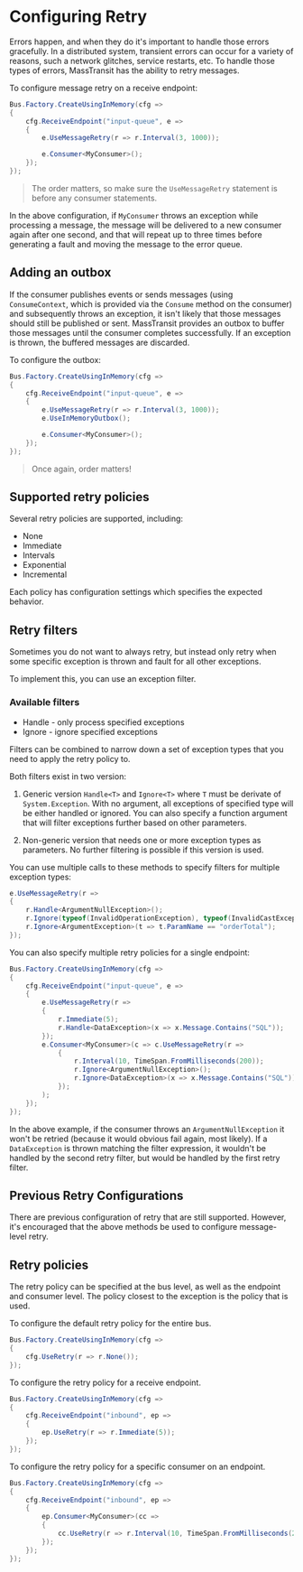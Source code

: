 # Configuring Retry

Errors happen, and when they do it's important to handle those errors gracefully. In a distributed system, transient errors can occur for a variety of reasons, such a network glitches, service restarts, etc. To handle those types of errors, MassTransit has the ability to retry messages.

To configure message retry on a receive endpoint:

```csharp
Bus.Factory.CreateUsingInMemory(cfg =>
{
    cfg.ReceiveEndpoint("input-queue", e =>
    {
        e.UseMessageRetry(r => r.Interval(3, 1000));

        e.Consumer<MyConsumer>();
    });
});
```

> The order matters, so make sure the `UseMessageRetry` statement is before any consumer statements.

In the above configuration, if `MyConsumer` throws an exception while processing a message, the message will be delivered to a new consumer again after one second, and that will repeat up to three times before generating a fault and moving the message to the error queue.

## Adding an outbox

If the consumer publishes events or sends messages (using `ConsumeContext`, which is provided via the `Consume` method on the consumer) and subsequently throws an exception, it isn't likely that those messages should still be published or sent. MassTransit provides an outbox to buffer those messages until the consumer completes successfully. If an exception is thrown, the buffered messages are discarded.

To configure the outbox:

```csharp
Bus.Factory.CreateUsingInMemory(cfg =>
{
    cfg.ReceiveEndpoint("input-queue", e =>
    {
        e.UseMessageRetry(r => r.Interval(3, 1000));
        e.UseInMemoryOutbox();

        e.Consumer<MyConsumer>();
    });
});
```

> Once again, order matters!

## Supported retry policies

Several retry policies are supported, including:

* None
* Immediate
* Intervals
* Exponential
* Incremental

Each policy has configuration settings which specifies the expected behavior.

## Retry filters

Sometimes you do not want to always retry, but instead only retry when some specific exception is thrown and fault for all other exceptions.

To implement this, you can use an exception filter.

### Available filters

* Handle - only process specified exceptions
* Ignore - ignore specified exceptions

Filters can be combined to narrow down a set of exception types that you need to apply the retry policy to.

Both filters exist in two version:

1. Generic version `Handle<T>` and `Ignore<T>` where `T` must be derivate of  `System.Exception`. With no argument, all exceptions of specified type will be either handled or ignored. You can also specify a function argument that will filter exceptions further based on other parameters.

1. Non-generic version that needs one or more exception types as parameters. No further filtering is possible if this version is used.

You can use multiple calls to these methods to specify filters for multiple exception types:

```csharp
e.UseMessageRetry(r => 
{
    r.Handle<ArgumentNullException>();
    r.Ignore(typeof(InvalidOperationException), typeof(InvalidCastException));
    r.Ignore<ArgumentException>(t => t.ParamName == "orderTotal");
});
```

You can also specify multiple retry policies for a single endpoint:

```csharp
Bus.Factory.CreateUsingInMemory(cfg =>
{
    cfg.ReceiveEndpoint("input-queue", e =>
    {
        e.UseMessageRetry(r => 
        {
            r.Immediate(5);
            r.Handle<DataException>(x => x.Message.Contains("SQL"));
        });
        e.Consumer<MyConsumer>(c => c.UseMessageRetry(r => 
            {
                r.Interval(10, TimeSpan.FromMilliseconds(200));
                r.Ignore<ArgumentNullException>();
                r.Ignore<DataException>(x => x.Message.Contains("SQL"));
            });
        );
    });
});
```

In the above example, if the consumer throws an `ArgumentNullException` it won't be retried (because it would obvious fail again, most likely). If a `DataException` is thrown matching the filter expression, it wouldn't be handled by the second retry filter, but would be handled by the first retry filter.

## Previous Retry Configurations

There are previous configuration of retry that are still supported. However, it's encouraged that the above methods be used to configure message-level retry.

## Retry policies

The retry policy can be specified at the bus level, as well as the endpoint and consumer level. The policy closest to the exception is the policy that is used.

To configure the default retry policy for the entire bus.

```csharp
Bus.Factory.CreateUsingInMemory(cfg =>
{
    cfg.UseRetry(r => r.None());
});
```

To configure the retry policy for a receive endpoint.

```csharp
Bus.Factory.CreateUsingInMemory(cfg =>
{
    cfg.ReceiveEndpoint("inbound", ep =>
    {
        ep.UseRetry(r => r.Immediate(5));
    });
});
```

To configure the retry policy for a specific consumer on an endpoint.

```csharp
Bus.Factory.CreateUsingInMemory(cfg =>
{
    cfg.ReceiveEndpoint("inbound", ep =>
    {
        ep.Consumer<MyConsumer>(cc =>
        {
            cc.UseRetry(r => r.Interval(10, TimeSpan.FromMilliseconds(200)));
        });
    });
});
```

